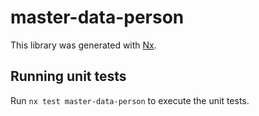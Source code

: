 # master-data-person

This library was generated with [Nx](https://nx.dev).

## Running unit tests

Run `nx test master-data-person` to execute the unit tests.
